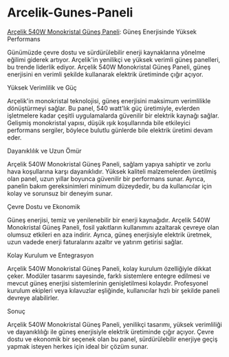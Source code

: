 # Arcelik-Gunes-Paneli
 [Arçelik 540W Monokristal Güneş Paneli](https://ekensell.com/arcelik-540w-monokristal-gunes-paneli-P1020): Güneş Enerjisinde Yüksek Performans

Günümüzde çevre dostu ve sürdürülebilir enerji kaynaklarına yönelme eğilimi giderek artıyor. Arçelik'in yenilikçi ve yüksek verimli güneş panelleri, bu trende liderlik ediyor. Arçelik 540W Monokristal Güneş Paneli, güneş enerjisini en verimli şekilde kullanarak elektrik üretiminde çığır açıyor.

Yüksek Verimlilik ve Güç

Arçelik'in monokristal teknolojisi, güneş enerjisini maksimum verimlilikle dönüştürmeyi sağlar. Bu panel, 540 watt'lık güç üretimiyle, evlerden işletmelere kadar çeşitli uygulamalarda güvenilir bir elektrik kaynağı sağlar. Gelişmiş monokristal yapısı, düşük ışık koşullarında bile etkileyici performans sergiler, böylece bulutlu günlerde bile elektrik üretimi devam eder.

Dayanıklılık ve Uzun Ömür

Arçelik 540W Monokristal Güneş Paneli, sağlam yapıya sahiptir ve zorlu hava koşullarına karşı dayanıklıdır. Yüksek kaliteli malzemelerden üretilmiş olan panel, uzun yıllar boyunca güvenilir bir performans sunar. Ayrıca, panelin bakım gereksinimleri minimum düzeydedir, bu da kullanıcılar için kolay ve sorunsuz bir deneyim sunar.

Çevre Dostu ve Ekonomik

Güneş enerjisi, temiz ve yenilenebilir bir enerji kaynağıdır. Arçelik 540W Monokristal Güneş Paneli, fosil yakıtların kullanımını azaltarak çevreye olan olumsuz etkileri en aza indirir. Ayrıca, güneş enerjisiyle elektrik üretmek, uzun vadede enerji faturalarını azaltır ve yatırım getirisi sağlar.

Kolay Kurulum ve Entegrasyon

Arçelik 540W Monokristal Güneş Paneli, kolay kurulum özelliğiyle dikkat çeker. Modüler tasarımı sayesinde, farklı sistemlere entegre edilmesi ve mevcut güneş enerjisi sistemlerinin genişletilmesi kolaydır. Profesyonel kurulum ekipleri veya kılavuzlar eşliğinde, kullanıcılar hızlı bir şekilde paneli devreye alabilirler.

Sonuç

Arçelik 540W Monokristal Güneş Paneli, yenilikçi tasarımı, yüksek verimliliği ve dayanıklılığı ile güneş enerjisiyle elektrik üretiminde çığır açıyor. Çevre dostu ve ekonomik bir seçenek olan bu panel, sürdürülebilir enerjiye geçiş yapmak isteyen herkes için ideal bir çözüm sunar.
